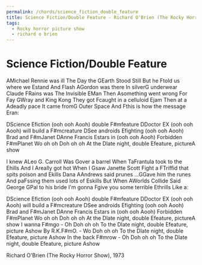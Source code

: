 ```yaml
---
permalink: /chords/science_fiction_double_feature
title: Science Fiction/Double Feature - Richard O'Brien (The Rocky Horror Show), 1973
tags:
  - Rocky horror picture show
  - richard o brien
---
```


<h1>Science Fiction/Double Feature</h1>
<div class="song">
    <p class="verse">
        <span class="line"><span class="chord">A</span>Michael Rennie was ill</span>
        <span class="line">The Day the <span class="chord">G</span>Earth Stood Still</span>
        <span class="line">But he <span class="chord">F</span>told us where we <span class="chord">E</span>stand</span>
        <span class="line">And Flash <span class="chord">A</span>Gordon was there</span>
        <span class="line">In silver<span class="chord">G</span> underwear</span>
        <span class="line">Claude <span class="chord">F</span>Rains was The Invisible <span class="chord">E</span>Man</span>
        <span class="line">Then <span class="chord">A</span>something went wrong</span>
        <span class="line">For Fay <span class="chord">G</span>Wray and King Kong</span>
        <span class="line">They got <span class="chord">F</span>caught in a celluloid <span class="chord">E</span>jam</span>
        <span class="line">Then at a <span class="chord">A</span>deadly pace</span>
        <span class="line">It came from<span class="chord">G</span> Outer Space</span>
        <span class="line">And <span class="chord">F</span>this is how the message <span class="chord">E</span>ran:</span>
    </p>
    <p class="chorus">
        <span class="line"><span class="chord">D</span>Science <span class="chord">E</span>fiction (ooh ooh <span class="chord">A</span>ooh) double <span class="chord">F#m</span>feature</span>
        <span class="line"><span class="chord">D</span>Doctor <span class="chord">E</span>X (ooh ooh <span class="chord">A</span>ooh) will build a <span class="chord">F#m</span>creature</span>
        <span class="line"><span class="chord">D</span>See androids <span class="chord">E</span>fighting (ooh ooh <span class="chord">A</span>ooh) Brad and <span class="chord">F#m</span>Janet</span>
        <span class="line"><span class="chord">D</span>Anne Francis <span class="chord">E</span>stars in (ooh ooh <span class="chord">A</span>ooh) Forbidden <span class="chord">F#m</span>Planet</span>
        <span class="line">Wo oh oh <span class="chord">D</span>oh oh oh</span>
        <span class="line">At the <span class="chord">D</span>late night, double <span class="chord">E</span>feature, picture<span class="chord">A</span> show</span>
    </p>
    <p class="verse">
        <span class="line">I knew <span class="chord">A</span>Leo G. Carroll</span>
        <span class="line">Was <span class="chord">G</span>over a barrel</span>
        <span class="line">When Ta<span class="chord">F</span>rantula took to the <span class="chord">E</span>hills</span>
        <span class="line">And I <span class="chord">A</span>really got hot</span>
        <span class="line">When I <span class="chord">G</span>saw Janette Scott</span>
        <span class="line">Fight a <span class="chord">F</span>Triffid that spits poison and <span class="chord">E</span>kills</span>
        <span class="line">Dana <span class="chord">A</span>Andrews said prunes</span>
        <span class="line">...<span class="chord">G</span>Gave him the runes</span>
        <span class="line">And pa<span class="chord">F</span>ssing them used lots of <span class="chord">E</span>skills</span>
        <span class="line">But When <span class="chord">A</span>Worlds Collide</span>
        <span class="line">Said George <span class="chord">G</span>Pal to his bride</span>
        <span class="line">I'm gonna <span class="chord">F</span>give you some terrible <span class="chord">E</span>thrills Like a:</span>
    </p>
    <p class="chorus">
        <span class="line"><span class="chord">D</span>Science <span class="chord">E</span>fiction (ooh ooh <span class="chord">A</span>ooh) double <span class="chord">F#m</span>feature</span>
        <span class="line"><span class="chord">D</span>Doctor <span class="chord">E</span>X (ooh ooh <span class="chord">A</span>ooh) will build a <span class="chord">F#m</span>creature</span>
        <span class="line"><span class="chord">D</span>See androids <span class="chord">E</span>fighting (ooh ooh <span class="chord">A</span>ooh) Brad and <span class="chord">F#m</span>Janet</span>
        <span class="line"><span class="chord">D</span>Anne Francis <span class="chord">E</span>stars in (ooh ooh <span class="chord">A</span>ooh) Forbidden <span class="chord">F#m</span>Planet</span>
        <span class="line">Wo oh oh <span class="chord">D</span>oh oh oh</span>
        <span class="line">At the <span class="chord">D</span>late night, double <span class="chord">E</span>feature, picture<span class="chord">A</span> show</span>
        <span class="line">I wanna <span class="chord">F#m</span>go - Oh <span class="chord">D</span>oh oh oh</span>
        <span class="line">To the <span class="chord">D</span>late night, double <span class="chord">E</span>feature, picture <span class="chord">A</span>show</span>
        <span class="line">By R.K.<span class="chord">F#m</span>O. - Wo <span class="chord">D</span>oh oh oh</span>
        <span class="line">To the <span class="chord">D</span>late night, double <span class="chord">E</span>feature, picture <span class="chord">A</span>show</span>
        <span class="line">In the back <span class="chord">F#m</span>row - Oh <span class="chord">D</span>oh oh oh</span>
        <span class="line">To the <span class="chord">D</span>late night, double <span class="chord">E</span>feature, picture <span class="chord">A</span>show</span>
    </p>
</div>

<footer>
    <p class="artist">Richard O'Brien (The Rocky Horror Show), 1973</p>
</footer>
